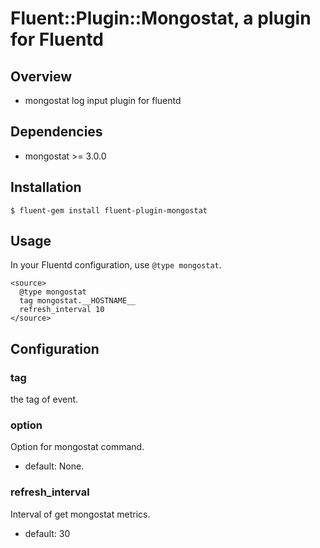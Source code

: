 # Fluent::Plugin::Mongostat, a plugin for Fluentd

## Overview
- mongostat log input plugin for fluentd


## Dependencies
- mongostat >= 3.0.0


## Installation
```
$ fluent-gem install fluent-plugin-mongostat
```

## Usage
In your Fluentd configuration, use `@type mongostat`.
```
<source>
  @type mongostat
  tag mongostat.__HOSTNAME__
  refresh_interval 10
</source>
```

## Configuration
### tag
the tag of event.

### option
Option for mongostat command.
- default: None.

### refresh_interval
Interval of get mongostat metrics.
- default: 30
